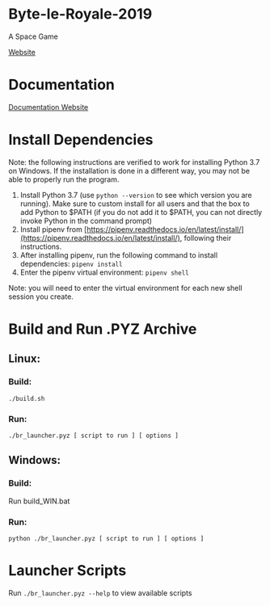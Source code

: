 # Byte-le-Royale-2019
A Space Game

[Website]()

# Documentation

[Documentation Website]()

# Install Dependencies
Note: the following instructions are verified to work for installing Python 3.7 on Windows. If the installation is done in a different way, you may not be able to properly run the program.
1. Install Python 3.7 (use `python --version` to see which version you are running). Make sure to custom install for all
users and that the box to add Python to $PATH (if you do not add it to $PATH, you can not directly invoke Python 
in the command prompt)
2. Install pipenv from [https://pipenv.readthedocs.io/en/latest/install/](https://pipenv.readthedocs.io/en/latest/install/), following their instructions.
3. After installing pipenv, run the following command to install dependencies: `pipenv install`
4. Enter the pipenv virtual environment: `pipenv shell`

Note: you will need to enter the virtual environment for each new shell session you create.

# Build and Run .PYZ Archive

## Linux:
### Build:
```shell
./build.sh
```
### Run:
```shell
./br_launcher.pyz [ script to run ] [ options ] 
```

## Windows:
### Build:
Run build_WIN.bat

### Run:
```shell
python ./br_launcher.pyz [ script to run ] [ options ]
```

# Launcher Scripts
Run `./br_launcher.pyz --help` to view available scripts


